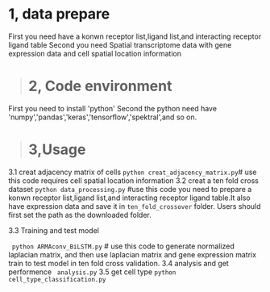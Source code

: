 # 1, data prepare
First you need have a konwn receptor list,ligand list,and interacting receptor ligand table 
Second you need Spatial transcriptome data with gene expression data and cell spatial location information 
># 2, Code environment
First you need to install 'python'
Second the python need have 'numpy','pandas','keras','tensorflow','spektral',and so on.
># 3,Usage
3.1 creat adjacency matrix of cells
    `python creat_adjacency_matrix.py`# use this code requires cell spatial location information 
3.2 creat a ten fold cross dataset
     `python data_processing.py`  #use this code you need to prepare a konwn receptor list,ligand list,and interacting receptor ligand table.It also have expression data  and  save it in `ten_fold_crossover` folder.
Users should first set the path as the downloaded folder. 

3.3 Training and test model

   ` python ARMAconv_BiLSTM.py` # use this code to generate normalized laplacian matrix, and then use laplacian matrix and gene expression matrix train to test  model in ten fold cross validation.
3.4 analysis and get performence
    ` analysis.py`
3.5 get cell type
   `python cell_type_classification.py`

 
